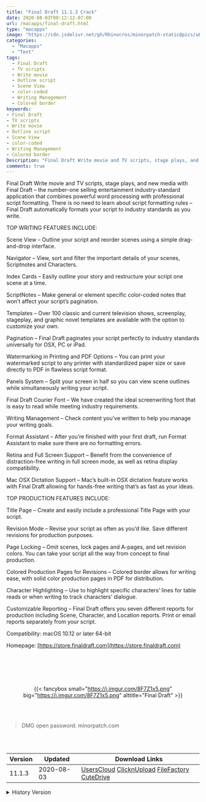 ```yaml
---
title: "Final Draft 11.1.3 Crack"
date: 2020-08-03T00:12:12-07:00
url: /macapps/final-draft.html
type: "macapps"
image: "https://cdn.jsdelivr.net/gh/Rhinocros/minorpatch-static@pics/uPic/aeNYUz.png"
categories:
  - "Macapps"
  - "Text"
tags:
  - Final Draft
  - TV scripts
  - Write movie
  - Outline script
  - Scene View
  - color-coded
  - Writing Management
  - Colored border
keywords:
- Final Draft
- TV scripts
- Write movie
- Outline script
- Scene View
- color-coded
- Writing Management
- Colored border
Description: "Final Draft Write movie and TV scripts, stage plays, and new media with Final Draft – the number-one selling entertainment industry-standard application that combines powerful word processing with professional script formatting"
comments: true
---
```


Final Draft Write movie and TV scripts, stage plays, and new media with Final Draft – the number-one selling entertainment industry-standard application that combines powerful word processing with professional script formatting. There is no need to learn about script formatting rules – Final Draft automatically formats your script to industry standards as you write.

TOP WRITING FEATURES INCLUDE:

Scene View – Outline your script and reorder scenes using a simple drag-and-drop interface.

Navigator – View, sort and filter the important details of your scenes, Scriptnotes and Characters.

Index Cards – Easily outline your story and restructure your script one scene at a time.

ScriptNotes – Make general or element specific color-coded notes that won’t affect your script’s pagination.

Templates – Over 100 classic and current television shows, screenplay, stageplay, and graphic novel templates are available with the
option to customize your own.

Pagination – Final Draft paginates your script perfectly to industry standards universally for OSX, PC or iPad.

Watermarking in Printing and PDF Options – You can print your watermarked script to any printer with standardized paper size or save
directly to PDF in flawless script format.

Panels System – Split your screen in half so you can view scene outlines while simultaneously writing your script.

Final Draft Courier Font – We have created the ideal screenwriting font that is easy to read while meeting industry requirements.

Writing Management – Check content you’ve written to help you manage your writing goals.

Format Assistant – After you’re finished with your first draft, run Format Assistant to make sure there are no formatting errors.

Retina and Full Screen Support – Benefit from the convenience of distraction-free writing in full screen mode, as well as retina display
compatibility.

Mac OSX Dictation Support – Mac’s built-in OSX dictation feature works with Final Draft allowing for hands-free writing that’s as fast as
your ideas.

TOP PRODUCTION FEATURES INCLUDE:



Title Page – Create and easily include a professional Title Page with your script.

Revision Mode – Revise your script as often as you’d like. Save different revisions for production purposes.

Page Locking – Omit scenes, lock pages and A-pages, and set revision colors. You can take your script all the way from concept to final
production.

Colored Production Pages for Revisions – Colored border allows for writing ease, with solid color production pages in PDF for distribution.

Character Highlighting – Use to highlight specific characters’ lines for table reads or when writing to track characters’ dialogue.

Customizable Reporting – Final Draft offers you seven different reports for production including Scene, Character, and Location reports.
Print or email reports separately from your script.

Compatibility: macOS 10.12 or later 64-bit


Homepage: [https://store.finaldraft.com](https://store.finaldraft.com)

<br/>
<br/>
<script async src="https://pagead2.googlesyndication.com/pagead/js/adsbygoogle.js"></script>
<ins class="adsbygoogle"
     style="display:block; text-align:center;"
     data-ad-layout="in-article"
     data-ad-format="fluid"
     data-ad-client="ca-pub-8746275014476192"
     data-ad-slot="5144997159"></ins>
<script>
     (adsbygoogle = window.adsbygoogle || []).push({});
</script>
<br/>
<br/>


<center>

{{< fancybox small="https://i.imgur.com/8F7Z1x5.png" big="https://i.imgur.com/8F7Z1x5.png" alttitle="Final Draft" >}}

</center>

<br/>
<br/>


> DMG open password: minorpatch.com

<br/>

<br/>
<div id="history_version" class="history_version">

| Version | Updated | Download Links |
| ---- | ---- | ---- |
| 11.1.3 | 2020-08-03 | [UsersCloud](https://ouo.io/dCQDHo)   [ClicknUpload](https://ouo.io/M7bwg3)   [FileFactory](https://ouo.io/wnwKDd)   [CuteDrive](https://ouo.io/MgtFkv) |
<details>
<summary>History Version</summary>

| Version | Updated | Download Links |
| ---- | ---- | ---- |
| 11.1.2 | 2020-03-12 | [UsersCloud](https://ouo.io/noQacA)   [ClicknUpload](https://ouo.io/o8ZRns)   [FileFactory](https://ouo.io/WkdwOA)   [CuteDrive](https://ouo.io/SM7h3M) |
</details>

</div>
